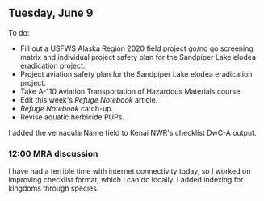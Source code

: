
## Tuesday, June 9

To do:

* Fill out a USFWS Alaska Region 2020 field project go/no go screening matrix and individual project safety plan for the Sandpiper Lake elodea eradication project.
* Project aviation safety plan for the Sandpiper Lake elodea eradication project.
* Take A-110 Aviation Transportation of Hazardous Materials course.
* Edit this week's *Refuge Notebook* article.
* *Refuge Notebook* catch-up.
* Revise aquatic herbicide PUPs.

I added the vernacularName field to Kenai NWR's checklist DwC-A output. 

### 12:00 MRA discussion

I have had a terrible time with internet connectivity today, so I worked on improving checklist format, which I can do locally. I added indexing for kingdoms through species.

